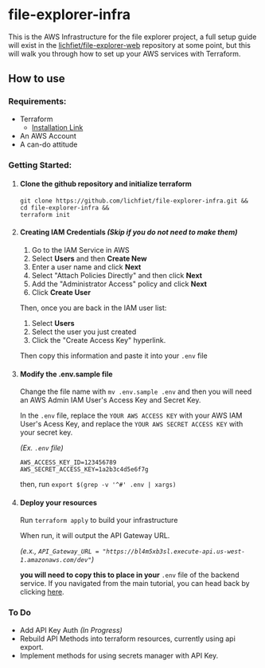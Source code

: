 # file-explorer-infra

This is the AWS Infrastructure for the file explorer project, a full setup guide will exist in the [lichfiet/file-explorer-web](https://github.com/lichfiet/file-explorer-web) repository at some point, but this will walk you through how to set up your AWS services with Terraform.

## How to use

### Requirements:

- Terraform
  - [Installation Link](https://developer.hashicorp.com/terraform/tutorials/aws-get-started/install-cli) 
- An AWS Account
- A can-do attitude

### Getting Started:

1. #### Clone the github repository and initialize terraform

    ```
    git clone https://github.com/lichfiet/file-explorer-infra.git &&
    cd file-explorer-infra &&
    terraform init
    ```

2. #### Creating IAM Credentials *(Skip if you do not need to make them)*

    1. Go to the IAM Service in AWS
    2. Select **Users** and then **Create New**
    3. Enter a user name and click **Next**
    4. Select "Attach Policies Directly" and then click **Next**
    5. Add the "Administrator Access" policy and click **Next**
    6. Click **Create User**

    Then, once you are back in the IAM user list:
    
    1. Select **Users**
    2. Select the user you just created
    3. Click the "Create Access Key" hyperlink.

    Then copy this information and paste it into your `.env` file

3. #### Modify the .env.sample file

    Change the file name with `mv .env.sample .env` and then you will need an AWS Admin IAM User's Access Key and Secret Key.
    
    In the `.env` file, replace the `YOUR AWS ACCESS KEY` with your AWS IAM User's Acess Key, and replace the `YOUR AWS SECRET ACCESS KEY` with your secret key.

    *(Ex. `.env` file)*
    ```
    AWS_ACCESS_KEY_ID=123456789
    AWS_SECRET_ACCESS_KEY=1a2b3c4d5e6f7g
    ```

    then, run `export $(grep -v '^#' .env | xargs)`

4. #### Deploy your resources

    Run `terraform apply` to build your infrastructure

    When run, it will output the API Gateway URL.
    
    *(e.x., `API_Gateway_URL = "https://bl4m5xb3sl.execute-api.us-west-1.amazonaws.com/dev"`)*

    **you will need to copy this to place in your** `.env` file of the backend service. If you navigated from the main tutorial, you can head back by clicking [here](https://https://github.com/lichfiet/file-explorer-web).


### To Do
- Add API Key Auth *(In Progress)*
- Rebuild API Methods into terraform resources, currently using api export.
- Implement methods for using secrets manager with API Key.